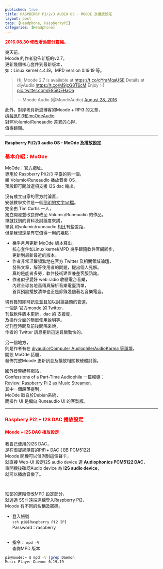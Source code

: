 ```yaml
---
published: true
title: RASPBERRY PI/2/3 AUDIO OS - MOODE 及播放設定
layout: post
tags: [Headphone, RaspberryPI]
categories: [Headphone]
---
```

<font color="red"><b>2016.08.30 修改增添部分篇幅。</b></font>    
    
幾天前，    
Moode 的作者發佈新版的v2.7，    
更新幾個核心套件到最新版本，    
如：Linux kernel 4.4.19，MPD version 0.19.19 等。   

<blockquote class="twitter-tweet" data-lang="en"><p lang="en" dir="ltr">Hi, Moode 2.7 is available at <a href="https://t.co/dYraMqaUSE">https://t.co/dYraMqaUSE</a> Details at diyAudio <a href="https://t.co/M9jcG8T6cM">https://t.co/M9jcG8T6cM</a> Enjoy :-) <a href="https://t.co/E85iQEHaOa">pic.twitter.com/E85iQEHaOa</a></p>— Moode Audio (@MoodeAudio) <a href="https://twitter.com/MoodeAudio/status/770008057824866304">August 28, 2016</a></blockquote>
<script async src="//platform.twitter.com/widgets.js" charset="utf-8"></script>

此外，對岸老肖新浪博客的Moode + RPi3 的文章，   
[树莓派Pi3和moOdeAudio][4]    
對照Volumio/Runeaudio 差異的心得，    
值得翻閱。    

-----------------------------------------


**Raspberry Pi/2/3 audio  OS - MoOde 及播放設定**   
  
### <font color="red">基本介紹：MoOde</font>    
    
MoOde：[官方網址][1]。    
專用於 Raspberry Pi/2/3 平臺的另一個，    
類 Volumio/Runeaudio 播放音樂 OS，    
預設即可開啟選項支援 I2S dac 輸出。   
    
沒有成立自家的官方討論區，    
安裝教學文件是一個[簡明的文字txt檔][5]。    
完全由 Tim Curtis 一人，    
獨立開發並改良修改至 Volumio/Runeaudio 的作品。   
單就找到的資料及討論度來講，    
畢竟 和volumio/runeaudio 相比有些差距，   
但是我想還是有它值得一用的幾點：    

 * 幾乎月月更新 MoOde 版本釋出，    
    核心套件如Linux kernel/MPD 幾乎跟隨軟件官網腳步，   
    更新到最新最近的版本。    
 * 作者非常活躍頻繁地在官方 Twitter 及相關領域論壇，    
    發佈文章，解答使用者的問題，提出個人見解。    
    真的是能者多勞，軟件技術建置兼差客服諮詢。    
 * 作者似乎愛好 web radio 收聽電台音樂，    
    內建全球各地高傳真解析音樂電臺清單，    
    首頁預設播放清單也正是節錄幾個著名音樂電臺。    

現有獲知即時訊息並且加以討論議題的管道，    
一個是 官方moode 的 Twitter，   
刊載軟件版本更新，dac 的 支援度，   
及操作介面的簡單使用說明等。    
從刊登時間及前後間隔來說，    
作者的 Twitter 訊息更新迅速且蠻勤快的。   
    
另一個地方，    
則是作者有在 [diyaudio/Computer Audiophile/AudioKarma 等論壇][2]，    
開設 MoOde 話題，   
發佈完整Moode 更新訊息及播放相關軟硬體討論。    
    
國外音響媒體網站，    
Confessions of a Part-Time Audiophile 一篇報導：    
[Review: Raspberry Pi 2 as Music Streamer][3]。   
其中一個段落提到，    
MoOde 取自於Debian系統，    
而操作 UI 是偏向 Runeaudio UI 的客製版。    

----------

### <font color="red">Raspbery Pi2 + I2S DAC 播放設定</font>    
  
#### <font color="red">Moode + I2S DAC 播放設定</font>    
    
我自己使用的I2S DAC，   
是在淘寶網購買的PiFi+ DAC ( BB PCM5122)     
Moode 開機可以偵測到這個聲卡，    
就直接 Web-UI 設定I2S audio device 選 **Audiophonics PCM5122 DAC**，   
重開機後確認Audio device 為 **I2S audio device**，    
就可以播放音樂了。    

<img class="responsively-lazy responsively-lazy-600" src="https://res.cloudinary.com/shengshampoo/image/upload/s--61E9ZnSW--/v1472553839/Screenshot_from_2016-08-30_18-39-41-fs8_tgy5jt.png" srcset="data:image/gif;base64,R0lGODlhAQABAIAAAP///////yH5BAEKAAEALAAAAAABAAEAAAICTAEAOw==">

<img class="responsively-lazy responsively-lazy-600" src="https://res.cloudinary.com/shengshampoo/image/upload/s--dhXqJ1XB--/v1472553839/Screenshot_from_2016-08-30_18-40-40-fs8_uti36c.png" srcset="data:image/gif;base64,R0lGODlhAQABAIAAAP///////yH5BAEKAAEALAAAAAABAAEAAAICTAEAOw==">

    
細部的進階修改MPD 設定部分，    
就透過 SSH 遠端連線登入Raspberry Pi2，        
Moode 有不同的名稱及密碼。    
  
* 登入帳號    
```ssh pi@[Raspberry Pi2 IP]```   
Password：raspberry   

<img class="responsively-lazy responsively-lazy-600" src="https://res.cloudinary.com/shengshampoo/image/upload/s--qsgx8fUe--/v1472554425/Screenshot_from_2016-08-30_18-52-131-fs8_nrk4lb.png" srcset="data:image/gif;base64,R0lGODlhAQABAIAAAP///////yH5BAEKAAEALAAAAAABAAEAAAICTAEAOw==">

* 指令：
```mpd -V```   
查詢MPD 版本    

```bash
pi@moode:~ $ mpd -V |grep Daemon
Music Player Daemon 0.19.19
```
    
<img class="responsively-lazy responsively-lazy-600" src="https://res.cloudinary.com/shengshampoo/image/upload/s--K5YB_Da7--/v1472622863/Screenshot_2016-08-31-13-48-371-fs8_liz0rj.png" srcset="data:image/gif;base64,R0lGODlhAQABAIAAAP///////yH5BAEKAAEALAAAAAABAAEAAAICTAEAOw==">

[1]: http://moodeaudio.org/
[2]: http://moodeaudio.org/docs/forum.html
[3]: http://parttimeaudiophile.com/2015/05/23/review-raspberry-pi-2-as-music-streamer/
[4]: http://blog.sina.cn/dpool/blog/s/blog_5372b4a00102whpz.html
[5]: http://moodeaudio.org/docs/readme.txt
